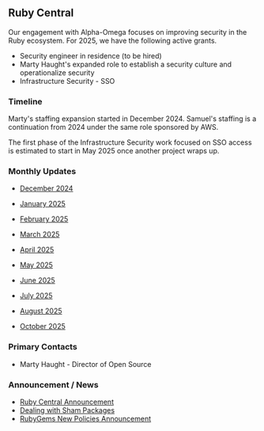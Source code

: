 ## Ruby Central

Our engagement with Alpha-Omega focuses on improving security in the Ruby ecosystem.  For 2025, we have the following active grants.

* Security engineer in residence (to be hired)
* Marty Haught's expanded role to establish a security culture and operationalize security
* Infrastructure Security - SSO

### Timeline

Marty's staffing expansion started in December 2024. Samuel's staffing is a continuation from 2024 under the same role sponsored by AWS.

The first phase of the Infrastructure Security work focused on SSO access is estimated to start in May 2025 once another project wraps up. 

### Monthly Updates

* [December 2024](../../2024/RubyCentral/update-2024-12.md)
* [January 2025](update-2025-01.md)
* [February 2025](update-2025-02.md)
* [March 2025](update-2025-03.md)
* [April 2025](update-2025-04.md)
* [May 2025](update-2025-05.md)
* [June 2025](update-2025-06.md)
* [July 2025](update-2025-07.md)
* [August 2025](update-2025-08.md)

* [October 2025](update-2025-10.md)

### Primary Contacts

* Marty Haught - Director of Open Source

### Announcement / News

* [Ruby Central Announcement](https://rubycentral.org/news/alpha-omega-supports-ruby-centrals-expansion-of-open-source-leadership-security/)
* [Dealing with Sham Packages](https://blog.rubygems.org/2025/02/20/dealing-with-sham-packages.html)
* [RubyGems New Policies Announcement](https://rubycentral.org/news/introducing-new-policies-to-support-the-growth-of-rubygems/)
